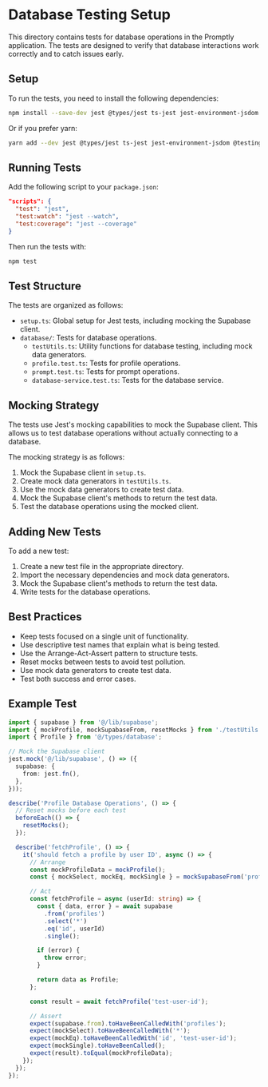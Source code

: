 # Database Testing Setup

This directory contains tests for database operations in the Promptly application. The tests are designed to verify that database interactions work correctly and to catch issues early.

## Setup

To run the tests, you need to install the following dependencies:

```bash
npm install --save-dev jest @types/jest ts-jest jest-environment-jsdom @testing-library/react @testing-library/jest-dom @testing-library/user-event
```

Or if you prefer yarn:

```bash
yarn add --dev jest @types/jest ts-jest jest-environment-jsdom @testing-library/react @testing-library/jest-dom @testing-library/user-event
```

## Running Tests

Add the following script to your `package.json`:

```json
"scripts": {
  "test": "jest",
  "test:watch": "jest --watch",
  "test:coverage": "jest --coverage"
}
```

Then run the tests with:

```bash
npm test
```

## Test Structure

The tests are organized as follows:

- `setup.ts`: Global setup for Jest tests, including mocking the Supabase client.
- `database/`: Tests for database operations.
  - `testUtils.ts`: Utility functions for database testing, including mock data generators.
  - `profile.test.ts`: Tests for profile operations.
  - `prompt.test.ts`: Tests for prompt operations.
  - `database-service.test.ts`: Tests for the database service.

## Mocking Strategy

The tests use Jest's mocking capabilities to mock the Supabase client. This allows us to test database operations without actually connecting to a database.

The mocking strategy is as follows:

1. Mock the Supabase client in `setup.ts`.
2. Create mock data generators in `testUtils.ts`.
3. Use the mock data generators to create test data.
4. Mock the Supabase client's methods to return the test data.
5. Test the database operations using the mocked client.

## Adding New Tests

To add a new test:

1. Create a new test file in the appropriate directory.
2. Import the necessary dependencies and mock data generators.
3. Mock the Supabase client's methods to return the test data.
4. Write tests for the database operations.

## Best Practices

- Keep tests focused on a single unit of functionality.
- Use descriptive test names that explain what is being tested.
- Use the Arrange-Act-Assert pattern to structure tests.
- Reset mocks between tests to avoid test pollution.
- Use mock data generators to create test data.
- Test both success and error cases.

## Example Test

```typescript
import { supabase } from '@/lib/supabase';
import { mockProfile, mockSupabaseFrom, resetMocks } from './testUtils';
import { Profile } from '@/types/database';

// Mock the Supabase client
jest.mock('@/lib/supabase', () => ({
  supabase: {
    from: jest.fn(),
  },
}));

describe('Profile Database Operations', () => {
  // Reset mocks before each test
  beforeEach(() => {
    resetMocks();
  });

  describe('fetchProfile', () => {
    it('should fetch a profile by user ID', async () => {
      // Arrange
      const mockProfileData = mockProfile();
      const { mockSelect, mockEq, mockSingle } = mockSupabaseFrom('profiles', mockProfileData);

      // Act
      const fetchProfile = async (userId: string) => {
        const { data, error } = await supabase
          .from('profiles')
          .select('*')
          .eq('id', userId)
          .single();

        if (error) {
          throw error;
        }

        return data as Profile;
      };

      const result = await fetchProfile('test-user-id');

      // Assert
      expect(supabase.from).toHaveBeenCalledWith('profiles');
      expect(mockSelect).toHaveBeenCalledWith('*');
      expect(mockEq).toHaveBeenCalledWith('id', 'test-user-id');
      expect(mockSingle).toHaveBeenCalled();
      expect(result).toEqual(mockProfileData);
    });
  });
});
``` 
